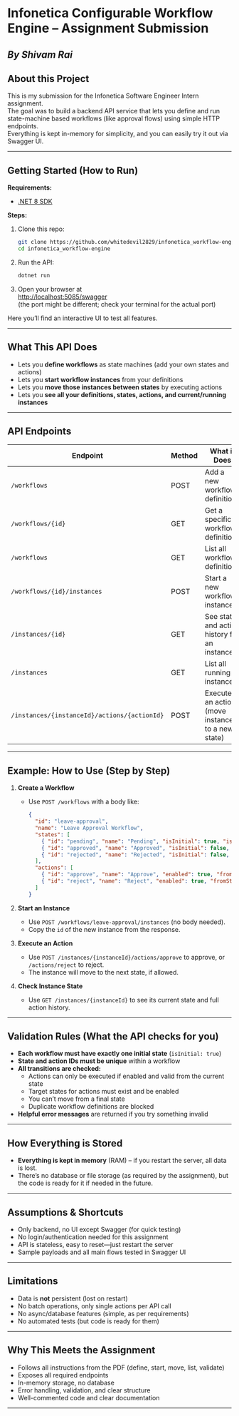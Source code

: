 # Infonetica Configurable Workflow Engine – Assignment Submission
*By Shivam Rai*
---
## About this Project

This is my submission for the Infonetica Software Engineer Intern assignment.  
The goal was to build a backend API service that lets you define and run state-machine based workflows (like approval flows) using simple HTTP endpoints.  
Everything is kept in-memory for simplicity, and you can easily try it out via Swagger UI.

---

## Getting Started (How to Run)

**Requirements:**  
- [.NET 8 SDK](https://dotnet.microsoft.com/en-us/download/dotnet/8.0)

**Steps:**  
1. Clone this repo:
    ```sh
    git clone https://github.com/whitedevil2829/infonetica_workflow-engine.git
    cd infonetica_workflow-engine
    ```
2. Run the API:
    ```sh
    dotnet run
    ```
3. Open your browser at  
   [http://localhost:5085/swagger](http://localhost:5085/swagger)  
   (the port might be different; check your terminal for the actual port)

Here you’ll find an interactive UI to test all features.

---

## What This API Does

- Lets you **define workflows** as state machines (add your own states and actions)
- Lets you **start workflow instances** from your definitions
- Lets you **move those instances between states** by executing actions
- Lets you **see all your definitions, states, actions, and current/running instances**

---

## API Endpoints

| Endpoint                                        | Method | What it Does                                       |
|-------------------------------------------------|--------|----------------------------------------------------|
| `/workflows`                                    | POST   | Add a new workflow definition                      |
| `/workflows/{id}`                               | GET    | Get a specific workflow definition                 |
| `/workflows`                                    | GET    | List all workflow definitions                      |
| `/workflows/{id}/instances`                     | POST   | Start a new workflow instance                      |
| `/instances/{id}`                               | GET    | See state and action history for an instance       |
| `/instances`                                    | GET    | List all running instances                         |
| `/instances/{instanceId}/actions/{actionId}`    | POST   | Execute an action (move instance to a new state)   |

---

## Example: How to Use (Step by Step)

1. **Create a Workflow**
    - Use `POST /workflows` with a body like:
      ```json
      {
        "id": "leave-approval",
        "name": "Leave Approval Workflow",
        "states": [
          { "id": "pending", "name": "Pending", "isInitial": true, "isFinal": false, "enabled": true },
          { "id": "approved", "name": "Approved", "isInitial": false, "isFinal": true, "enabled": true },
          { "id": "rejected", "name": "Rejected", "isInitial": false, "isFinal": true, "enabled": true }
        ],
        "actions": [
          { "id": "approve", "name": "Approve", "enabled": true, "fromStates": ["pending"], "toState": "approved" },
          { "id": "reject", "name": "Reject", "enabled": true, "fromStates": ["pending"], "toState": "rejected" }
        ]
      }
      ```

2. **Start an Instance**
    - Use `POST /workflows/leave-approval/instances` (no body needed).
    - Copy the `id` of the new instance from the response.

3. **Execute an Action**
    - Use `POST /instances/{instanceId}/actions/approve` to approve, or `/actions/reject` to reject.
    - The instance will move to the next state, if allowed.

4. **Check Instance State**
    - Use `GET /instances/{instanceId}` to see its current state and full action history.

---

## Validation Rules (What the API checks for you)

- **Each workflow must have exactly one initial state** (`isInitial: true`)
- **State and action IDs must be unique** within a workflow
- **All transitions are checked:**  
  - Actions can only be executed if enabled and valid from the current state
  - Target states for actions must exist and be enabled
  - You can’t move from a final state
  - Duplicate workflow definitions are blocked
- **Helpful error messages** are returned if you try something invalid

---
## How Everything is Stored
- **Everything is kept in memory** (RAM) – if you restart the server, all data is lost.  
- There’s no database or file storage (as required by the assignment), but the code is ready for it if needed in the future.
---
## Assumptions & Shortcuts
- Only backend, no UI except Swagger (for quick testing)
- No login/authentication needed for this assignment
- API is stateless, easy to reset—just restart the server
- Sample payloads and all main flows tested in Swagger UI
---

## Limitations
- Data is **not** persistent (lost on restart)
- No batch operations, only single actions per API call
- No async/database features (simple, as per requirements)
- No automated tests (but code is ready for them)
---

## Why This Meets the Assignment
- Follows all instructions from the PDF (define, start, move, list, validate)
- Exposes all required endpoints
- In-memory storage, no database
- Error handling, validation, and clear structure
- Well-commented code and clear documentation
---
